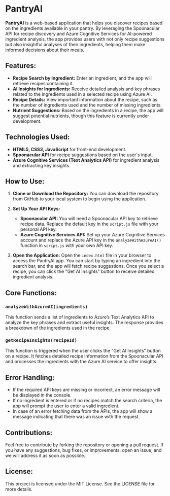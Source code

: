 # PantryAI

**PantryAI** is a web-based application that helps you discover recipes based on the ingredients available in your pantry. By leveraging the Spoonacular API for recipe discovery and Azure Cognitive Services for AI-powered ingredient analysis, the app provides users with not only recipe suggestions but also insightful analyses of their ingredients, helping them make informed decisions about their meals.

## Features:
- **Recipe Search by Ingredient:** Enter an ingredient, and the app will retrieve recipes containing it.
- **AI Insights for Ingredients:** Receive detailed analysis and key phrases related to the ingredients used in a selected recipe using Azure AI.
- **Recipe Details:** View important information about the recipe, such as the number of ingredients used and the number of missing ingredients.
- **Nutrient Suggestions:** Based on the ingredients in a recipe, the app will suggest potential nutrients, though this feature is currently under development.

## Technologies Used:
- **HTML5, CSS3, JavaScript** for front-end development.
- **Spoonacular API** for recipe suggestions based on the user's input.
- **Azure Cognitive Services (Text Analytics API)** for ingredient analysis and extracting key insights.

## How to Use:

1. **Clone or Download the Repository:**
   You can download the repository from GitHub to your local system to begin using the application.

2. **Set Up Your API Keys:**
   - **Spoonacular API:** You will need a Spoonacular API key to retrieve recipe data. Replace the default key in the `script.js` file with your personal API key.
   - **Azure Cognitive Services API:** Set up your Azure Cognitive Services account and replace the Azure API key in the `analyzeWithAzureAI()` function in `script.js` with your own API key.

3. **Open the Application:**
   Open the `index.html` file in your browser to access the PantryAI app. You can start by typing an ingredient into the search bar, and the app will fetch recipe suggestions. Once you select a recipe, you can click the "Get AI Insights" button to receive detailed ingredient analysis.


## Core Functions:

### `analyzeWithAzureAI(ingredients)`
This function sends a list of ingredients to Azure’s Text Analytics API to analyze the key phrases and extract useful insights. The response provides a breakdown of the ingredients used in the recipe.

### `getRecipeInsights(recipeId)`
This function is triggered when the user clicks the "Get AI Insights" button on a recipe. It fetches detailed recipe information from the Spoonacular API and processes the ingredients with the Azure AI service to offer insights.

## Error Handling:
- If the required API keys are missing or incorrect, an error message will be displayed in the console.
- If no ingredient is entered or if no recipes match the search criteria, the app will prompt the user to enter a valid ingredient.
- In case of an error fetching data from the APIs, the app will show a message indicating that there was an issue with the request.

## Contributions:
Feel free to contribute by forking the repository or opening a pull request. If you have any suggestions, bug fixes, or improvements, open an issue, and we will address it as soon as possible.

## License:
This project is licensed under the MIT License. See the LICENSE file for more details.



